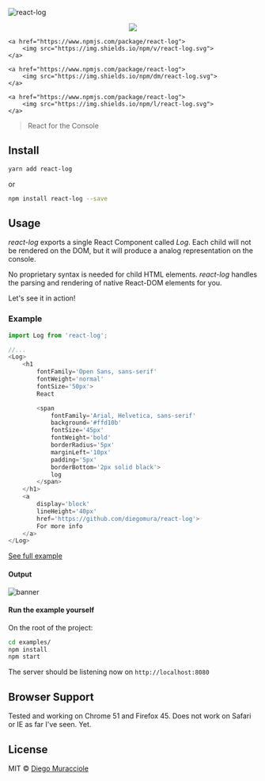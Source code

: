 ![react-log](https://cloud.githubusercontent.com/assets/5600341/22278164/f1e77fc8-e29f-11e6-98a1-c52703c112e5.png)
<p align="center">
	<a href="https://travis-ci.org/diegomura/react-log">
		<img src="https://api.travis-ci.org/diegomura/react-log.svg?branch=master">
	</a>

	<a href="https://www.npmjs.com/package/react-log">
		<img src="https://img.shields.io/npm/v/react-log.svg">
	</a>

	<a href="https://www.npmjs.com/package/react-log">
		<img src="https://img.shields.io/npm/dm/react-log.svg">
	</a>

	<a href="https://www.npmjs.com/package/react-log">
		<img src="https://img.shields.io/npm/l/react-log.svg">
	</a>
</p>

> React for the Console

## Install
```sh
yarn add react-log
```
or
```sh
npm install react-log --save
```

## Usage
_react-log_ exports a single React Component called _Log_. Each child will not be rendered on the DOM, but it will produce a analog representation on the console.

No proprietary syntax is needed for child HTML elements. _react-log_ handles the parsing and rendering of native React-DOM elements for you.

Let's see it in action!

### Example

```js
import Log from 'react-log';

//...
<Log>
	<h1
		fontFamily='Open Sans, sans-serif'
		fontWeight='normal'
		fontSize='50px'>
		React

		<span
			fontFamily='Arial, Helvetica, sans-serif'
			background='#ffd10b'
			fontSize='45px'
			fontWeight='bold'
			borderRadius='5px'
			marginLeft='10px'
			padding='5px'
			borderBottom='2px solid black'>
			log
		</span>
	</h1>
	<a
		display='block'
		lineHeight='40px'
		href='https://github.com/diegomura/react-log'>
		For more info
	</a>
</Log>
```
[See full example](https://github.com/diegomura/react-log/blob/master/examples/index.js)

#### Output
![banner](https://cloud.githubusercontent.com/assets/5600341/22278337/685d60c2-e2a1-11e6-8097-7774f87e07dd.png)

#### Run the example yourself
On the root of the project:

```sh
cd examples/
npm install
npm start
```

The server should be listening now on `http://localhost:8080`

## Browser Support
Tested and working on Chrome 51 and Firefox 45.
Does not work on Safari or IE as far I've seen. Yet.

## License

MIT © [Diego Muracciole](http://github.com/diegomura)
